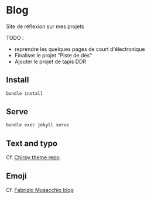 # Blog

Site de réflexion sur mes projets

TODO :

- reprendre les quelques pages de court d'électronique
- Finaliser le projet "Piste de dés"
- Ajouter le projet de tapis DDR

## Install

```zsh
bundle install
```

## Serve

```zsh
bundle exec jekyll serve
```

## Text and typo

Cf. [Chirpy theme repo](https://github.com/cotes2020/jekyll-theme-chirpy/blob/master/_posts/2019-08-08-text-and-typography.md).

## Emoji

Cf. [Fabrizio Musacchio blog](https://www.fabriziomusacchio.com/blog/2021-08-16-emojis_for_Jekyll/#smileys--emotion)
